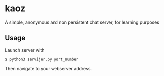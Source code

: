 # kaoz
A simple, anonymous and non persistent chat server, for learning purposes

## Usage
Launch server with

`$ python3 servijer.py port_number`

Then navigate to your webserver address.
